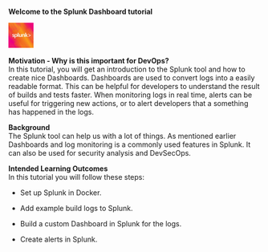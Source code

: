 __Welcome to the Splunk Dashboard tutorial__

<img src="./img/splunk_logo.jpeg" width="50" height="50">


**Motivation - Why is this important for DevOps?** <br />
In this tutorial, you will get an introduction to the Splunk tool and how to create nice Dashboards. Dashboards are used to convert logs into a easily readable format. This can be helpful for developers to understand the result of builds and tests faster. When monitoring logs in real time, alerts can be useful for triggering new actions, or to alert developers that a something has happened in the logs.

**Background** <br />
The Splunk tool can help us with a lot of things. As mentioned earlier Dashboards and log monitoring is a commonly used features in Splunk. It can also be used for security analysis and DevSecOps.

**Intended Learning Outcomes** <br />
In this tutorial you will follow these steps:

- Set up Splunk in Docker. 

- Add example build logs to Splunk.

- Build a custom Dashboard in Splunk for the logs.

- Create alerts in Splunk.


